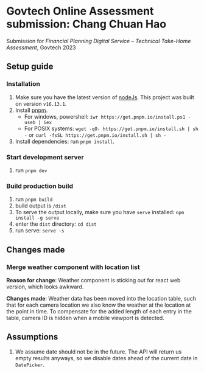 # Govtech Online Assessment submission: Chang Chuan Hao

Submission for *Financial Planning Digital Service – Technical Take-Home Assessment*, Govtech 2023

## Setup guide

### Installation

1. Make sure you have the latest version of [nodeJs](https://nodejs.org/en/). This project was built on version `v16.13.1`.
2. Install [pnpm](https://pnpm.io/installation).
   - For windows, powershell: `iwr https://get.pnpm.io/install.ps1 -useb | iex`
   - For POSIX systems: `wget -qO- https://get.pnpm.io/install.sh | sh -` or `curl -fsSL https://get.pnpm.io/install.sh | sh -`
3. Install dependencies: run `pnpm install`.

### Start development server

1. run `pnpm dev`

### Build production build

1. run `pnpm build`
2. build output is `/dist`
3. To serve the output locally, make sure you have `serve` installed: `npm install -g serve`
4. enter the `dist` directory: `cd dist`
5. run serve: `serve -s`

## Changes made

### Merge weather component with location list

**Reason for change**: Weather component is sticking out for react web version, which looks awkward.

**Changes made**: Weather data has been moved into the location table, such that for each camera location
we also know the weather at the location at the point in time. To compensate for the added length of each
 entry in the table, camera ID is hidden when a mobile viewport is detected.

## Assumptions

1. We assume date should not be in the future. The API will return us empty results anyways, so we disable dates ahead of the current date in `DatePicker`.
